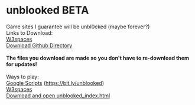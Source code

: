 # unblooked BETA
Game sites I guarantee will be unbl0cked (maybe forever?)
<br>
Links to Download:<br>
<a href="https://unblooked.w3spaces.com/download.html">W3spaces</a>
<br>
<a href="https://download-directory.github.io/?url=https%3A%2F%2Fgithub.com%2FWande-inc%2Funblooked%2Ftree%2Fmain%2Fdownload">Download Github Directory</a>
<br><br>
<b>The files you download are made so you don't have to re-download them for updates!</b>
<br><br>
Ways to play:
<br>
<a href="https://bit.ly/unblooked">Google Scripts</a> (https://bit.ly/unblooked)
<br>
<a href="https://unblooked.w3spaces.com/school.html">W3spaces</a>
<br>
<a href="">Download and open unblooked_index.html</a>
